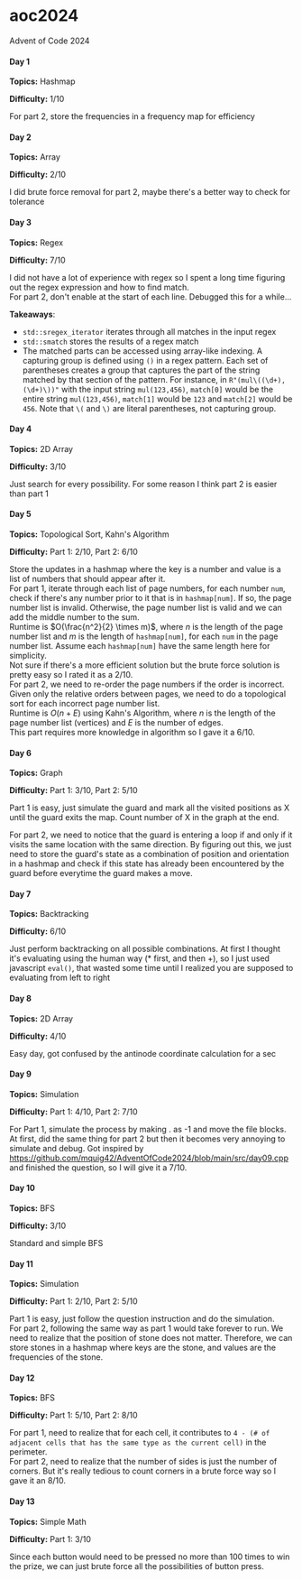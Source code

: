 # aoc2024
Advent of Code 2024

#### Day 1
**Topics:** Hashmap

**Difficulty:** 1/10

For part 2, store the frequencies in a frequency map for efficiency

#### Day 2
**Topics:** Array

**Difficulty:** 2/10

I did brute force removal for part 2, maybe there's a better way to check for tolerance

#### Day 3
**Topics:** Regex

**Difficulty:** 7/10

I did not have a lot of experience with regex so I spent a long time figuring out the regex expression and how to find match. \
For part 2, don't enable at the start of each line. Debugged this for a while...

**Takeaways**:
- `std::sregex_iterator` iterates through all matches in the input regex
- `std::smatch` stores the results of a regex match
- The matched parts can be accessed using array-like indexing. A capturing group is defined using `()` in a regex pattern. Each set of parentheses creates a group that captures the part of the string matched by that section of the pattern. For instance, in `R"(mul\((\d+),(\d+)\))"` with the input string `mul(123,456)`, `match[0]` would be the entire string `mul(123,456)`, `match[1]` would be `123` and `match[2]` would be `456`. Note that `\(` and `\)` are literal parentheses, not capturing group.

#### Day 4
**Topics:** 2D Array

**Difficulty:** 3/10

Just search for every possibility. For some reason I think part 2 is easier than part 1

#### Day 5
**Topics:** Topological Sort, Kahn's Algorithm

**Difficulty:** Part 1: 2/10, Part 2: 6/10

Store the updates in a hashmap where the key is a number and value is a list of numbers that should appear after it. \
For part 1, iterate through each list of page numbers, for each number `num`, check if there's any number prior to it that is in `hashmap[num]`. If so, the page number list is invalid. Otherwise, the page number list is valid and we can add the middle number to the sum. \
Runtime is $O(\frac{n^2}{2} \times m)$, where $n$ is the length of the page number list and $m$ is the length of `hashmap[num]`, for each `num` in the page number list. Assume each `hashmap[num]` have the same length here for simplicity. \
Not sure if there's a more efficient solution but the brute force solution is pretty easy so I rated it as a 2/10. \
For part 2, we need to re-order the page numbers if the order is incorrect. Given only the relative orders between pages, we need to do a topological sort for each incorrect page number list. \
Runtime is $O(n + E)$ using Kahn's Algorithm, where $n$ is the length of the page number list (vertices) and $E$ is the number of edges. \
This part requires more knowledge in algorithm so I gave it a 6/10.

#### Day 6
**Topics:** Graph

**Difficulty:** Part 1: 3/10, Part 2: 5/10

Part 1 is easy, just simulate the guard and mark all the visited positions as X until the guard exits the map. Count number of X in the graph at the end.

For part 2, we need to notice that the guard is entering a loop if and only if it visits the same location with the same direction. By figuring out this, we just need to store the guard's state as a combination of position and orientation in a hashmap and check if this state has already been encountered by the guard before everytime the guard makes a move.

#### Day 7
**Topics:** Backtracking

**Difficulty:** 6/10

Just perform backtracking on all possible combinations. At first I thought it's evaluating using the human way (* first, and then +), so I just used javascript `eval()`, that wasted some time until I realized you are supposed to evaluating from left to right

#### Day 8
**Topics:** 2D Array

**Difficulty:** 4/10

Easy day, got confused by the antinode coordinate calculation for a sec

#### Day 9
**Topics:** Simulation

**Difficulty:** Part 1: 4/10, Part 2: 7/10

For Part 1, simulate the process by making . as -1 and move the file blocks. At first, did the same thing for part 2 but then it becomes very annoying to simulate and debug. Got inspired by https://github.com/mquig42/AdventOfCode2024/blob/main/src/day09.cpp and finished the question, so I will give it a 7/10.

#### Day 10
**Topics:** BFS

**Difficulty:** 3/10

Standard and simple BFS

#### Day 11
**Topics:** Simulation

**Difficulty:** Part 1: 2/10, Part 2: 5/10

Part 1 is easy, just follow the question instruction and do the simulation. \
For part 2, following the same way as part 1 would take forever to run. We need to realize that the position of stone does not matter. Therefore, we can store stones in a hashmap where keys are the stone, and values are the frequencies of the stone.

#### Day 12
**Topics:** BFS

**Difficulty:** Part 1: 5/10, Part 2: 8/10

For part 1, need to realize that for each cell, it contributes to `4 - (# of adjacent cells that has the same type as the current cell)` in the perimeter. \
For part 2, need to realize that the number of sides is just the number of corners. But it's really tedious to count corners in a brute force way so I gave it an 8/10.

#### Day 13
**Topics:** Simple Math

**Difficulty:** Part 1: 3/10

Since each button would need to be pressed no more than 100 times to win the prize, we can just brute force all the possibilities of button press.